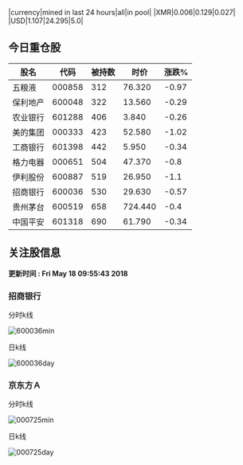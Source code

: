 |currency|mined in last 24 hours|all|in pool|
|XMR|0.006|0.129|0.027|
|USD|1.107|24.295|5.0|

## 今日重仓股 

|股名|代码|被持数|时价|涨跌%|
|---|---|---|---|---|
|五粮液|000858|312|76.320|-0.97|
|保利地产|600048|322|13.560|-0.29|
|农业银行|601288|406|3.840|-0.26|
|美的集团|000333|423|52.580|-1.02|
|工商银行|601398|442|5.950|-0.34|
|格力电器|000651|504|47.370|-0.8|
|伊利股份|600887|519|26.950|-1.1|
|招商银行|600036|530|29.630|-0.57|
|贵州茅台|600519|658|724.440|-0.4|
|中国平安|601318|690|61.790|-0.34|

## 关注股信息
**更新时间 : Fri May 18 09:55:43 2018**
### 招商银行 
分时k线

![600036min](http://image.sinajs.cn/newchart/min/n/sh600036.gif)

日k线

![600036day](http://image.sinajs.cn/newchart/daily/n/sh600036.gif)

### 京东方Ａ 
分时k线

![000725min](http://image.sinajs.cn/newchart/min/n/sz000725.gif)

日k线

![000725day](http://image.sinajs.cn/newchart/daily/n/sz000725.gif)
